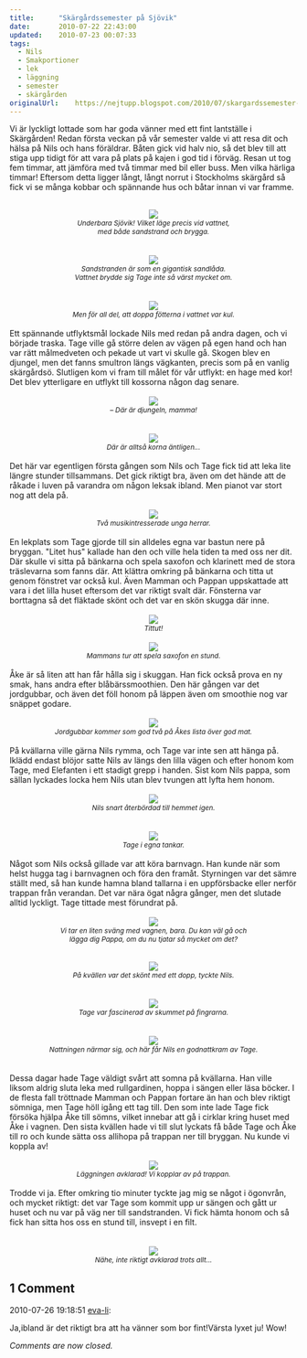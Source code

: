 ```yaml
---
title:		"Skärgårdssemester på Sjövik"
date:		2010-07-22 22:43:00
updated:	2010-07-23 00:07:33
tags: 
  - Nils
  - Smakportioner
  - lek
  - läggning
  - semester
  - skärgården	
originalUrl:	https://nejtupp.blogspot.com/2010/07/skargardssemester-pa-sjovik.html
---
```


Vi är lyckligt lottade som har goda vänner med ett fint lantställe i Skärgården! Redan första veckan på vår semester valde vi att resa dit och hälsa på Nils och hans föräldrar. Båten gick vid halv nio, så det blev till att stiga upp tidigt för att vara på plats på kajen i god tid i förväg. Resan ut tog fem timmar, att jämföra med två timmar med bil eller buss. Men vilka härliga timmar! Eftersom detta ligger långt, långt norrut i Stockholms skärgård så fick vi se många kobbar och spännande hus och båtar innan vi var framme.<br><br><div style="text-align: center;"><img src="../../../../img/Sj%C3%B6vik-_MG_1839.jpg"><br></a><span style="font-style: italic;font-size:85%;">Underbara Sjövik! Vilket läge precis vid vattnet,<br>med både sandstrand och brygga.</span><br><br><br><img src="../../../../img/Sj%C3%B6vik-_MG_1635.jpg"><br><span style="font-size:85%;"><span style="font-style: italic;">Sandstranden är som en gigantisk sandlåda.<br>Vattnet brydde sig Tage inte så värst mycket om.</span></span><br><br><br></div><div style="text-align: center;"><img src="../../../../img/Sj%C3%B6vik-_MG_1828.jpg"><br><span style="font-size:85%;"><span style="font-style: italic;">Men för all del, att doppa fötterna i vattnet var kul.</span></span><br><br><div style="text-align: left;">Ett spännande utflyktsmål lockade Nils med redan på andra dagen, och vi började traska. Tage ville gå större delen av vägen på egen hand och han var rätt målmedveten och pekade ut vart vi skulle gå. Skogen blev en djungel, men det fanns smultron längs vägkanten, precis som på en vanlig skärgårdsö. Slutligen kom vi fram till målet för vår utflykt: en hage med kor! Det blev ytterligare en utflykt till kossorna någon dag senare.<br><br></div></div><div style="text-align: center;"><img src="../../../../img/Sj%C3%B6vik-_MG_1610.jpg"><br><span style="font-size:85%;"><span style="font-style: italic;">– Där är djungeln, mamma!</span></span><br></div><br><br><div style="text-align: center;"><img src="../../../../img/Sj%C3%B6vik-_MG_1618.jpg"><br><span style="font-size:85%;"><span style="font-style: italic;">Där är alltså korna äntligen...</span></span><br><br><div style="text-align: left;">Det här var egentligen första gången som Nils och Tage fick tid att leka lite längre stunder tillsammans. Det gick riktigt bra, även om det hände att de råkade i luven på varandra om någon leksak ibland. Men pianot var stort nog att dela på.<br><br></div><img src="../../../../img/Sj%C3%B6vik-_MG_1768.jpg"><br><span style="font-size:85%;"><span style="font-style: italic;">Två musikintresserade unga herrar.</span></span><br></div><br>En lekplats som Tage gjorde till sin alldeles egna var bastun nere på bryggan. "Litet hus" kallade han den och ville hela tiden ta med oss ner dit. Där skulle vi sitta på bänkarna och spela saxofon och klarinett med de stora träslevarna som fanns där. Att klättra omkring på bänkarna och titta ut genom fönstret var också kul. Även Mamman och Pappan uppskattade att vara i det lilla huset eftersom det var riktigt svalt där. Fönsterna var borttagna så det fläktade skönt och det var en skön skugga där inne.<br><br><div style="text-align: center;"><img src="../../../../img/Sj%C3%B6vik-_MG_1788.jpg"><br><span style="font-size:85%;"><span style="font-style: italic;">Tittut!</span></span><br></div><br><div style="text-align: center;"><img src="../../../../img/Sj%C3%B6vik-_MG_1791.jpg"><br><span style="font-size:85%;"><span style="font-style: italic;">Mammans tur att spela saxofon en stund.</span></span><br></div><br>Åke är så liten att han får hålla sig i skuggan. Han fick också prova en ny smak, hans andra efter blåbärssmoothien. Den här gången var det jordgubbar, och även det föll honom på läppen även om smoothie nog var snäppet godare.<br><br><div style="text-align: center;"><img src="../../../../img/Sj%C3%B6vik-_MG_1857.jpg"><br><span style="font-style: italic;font-size:85%;">Jordgubbar kommer som god två på Åkes lista över god mat.</span><br></div><br>På kvällarna ville gärna Nils rymma, och Tage var inte sen att hänga på. Iklädd endast blöjor satte Nils av längs den lilla vägen och efter honom kom Tage, med Elefanten i ett stadigt grepp i handen. Sist kom Nils pappa, som sällan lyckades locka hem Nils utan blev tvungen att lyfta hem honom.<br><br><div style="text-align: center;"><img src="../../../../img/Sj%C3%B6vik-_MG_1719.jpg"><br><span style="font-size:85%;"><span style="font-style: italic;">Nils snart återbördad till hemmet igen.</span></span><br><br></div><br><div style="text-align: center;"><img src="../../../../img/Sj%C3%B6vik-_MG_1722.jpg"><br><span style="font-size:85%;"><span style="font-style: italic;">Tage i egna tankar.</span></span><br><br><div style="text-align: left;">Något som Nils också gillade var att köra barnvagn. Han kunde när som helst hugga tag i barnvagnen och föra den framåt. Styrningen var det sämre ställt med, så han kunde hamna bland tallarna i en uppförsbacke eller nerför trappan från verandan. Det var nära ögat några gånger, men det slutade alltid lyckligt. Tage tittade mest förundrat på.<br><br></div></div><div style="text-align: center;"><img src="../../../../img/Sj%C3%B6vik-_MG_1723.jpg"><br><span style="font-size:85%;"><span style="font-style: italic;">Vi tar en liten sväng med vagnen, bara. Du kan väl gå och<br>lägga dig Pappa, om du nu tjatar så mycket om det?<br><br></span></span><br></div><div style="text-align: center;"><img src="../../../../img/Sj%C3%B6vik-_MG_1652.jpg"><br><span style="font-size:85%;"><span style="font-style: italic;">På kvällen var det skönt med ett dopp, tyckte Nils.</span></span><br><br></div><br><div style="text-align: center;"><img src="../../../../img/Sj%C3%B6vik-_MG_1884.jpg"><br><span style="font-size:85%;"><span style="font-style: italic;">Tage var fascinerad av skummet på fingrarna.</span></span><br></div><br><br><div style="text-align: center;"><img src="../../../../img/Sj%C3%B6vik-_MG_1763.jpg"><br></div><div style="text-align: center; font-style: italic;"><span style="font-size:85%;">Nattningen närmar sig, och här får Nils en godnattkram av Tage.<br></span></div><br><br>Dessa dagar hade Tage väldigt svårt att somna på kvällarna. Han ville liksom aldrig sluta leka med rullgardinen, hoppa i sängen eller läsa böcker. I de flesta fall tröttnade Mamman och Pappan fortare än han och blev riktigt sömniga, men Tage höll igång ett tag till. Den som inte lade Tage fick försöka hjälpa Åke till sömns, vilket innebar att gå i cirklar kring huset med Åke i vagnen. Den sista kvällen hade vi till slut lyckats få både Tage och Åke till ro och kunde sätta oss allihopa på trappan ner till bryggan. Nu kunde vi koppla av!<br><br><div style="text-align: center;"><img src="../../../../img/Sj%C3%B6vik-_MG_1892.jpg"><br><span style="font-size:85%;"><span style="font-style: italic;">Läggningen avklarad! Vi kopplar av på trappan.</span></span><br></div><br>Trodde vi ja. Efter omkring tio minuter tyckte jag mig se något i ögonvrån, och mycket riktigt: det var Tage som kommit upp ur sängen och gått ur huset och nu var på väg ner till sandstranden. Vi fick hämta honom och så fick han sitta hos oss en stund till, insvept i en filt.<br><br><br><div style="text-align: center;"><img src="../../../../img/Sj%C3%B6vik-_MG_1896.jpg"><br><span style="font-size:85%;"><span style="font-style: italic;">Nähe, inte riktigt avklarad trots allt...</span></span><br></div>

<div class="comments">
	<div class="comments-header"><h2>1 Comment</h2></div>
	<div class="comments-body">
			<div class="comment" id="comment-7548769426465900967">
				<p class="comment-header">
					<date datetime="2010-07-26T19:18:51.867+02:00">2010-07-26 19:18:51</date> 
					<a href="undefined" rel="nofollow">eva-li</a>:
				</p>
				<div class="comment-content"><p>Ja,ibland är det riktigt bra att ha vänner som bor fint!Värsta lyxet ju! Wow!</p></div>
				<div class="comment-footer"></div>
			</div></div>
	<p class="comments-footer"><em>Comments are now closed.</em></p>
</div>